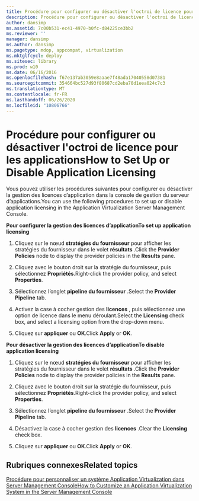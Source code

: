```yaml
---
title: Procédure pour configurer ou désactiver l'octroi de licence pour les applications
description: Procédure pour configurer ou désactiver l'octroi de licence pour les applications
author: dansimp
ms.assetid: 7c00b531-ec41-4970-b0fc-d84225ce3bb2
ms.reviewer: ''
manager: dansimp
ms.author: dansimp
ms.pagetype: mdop, appcompat, virtualization
ms.mktglfcycl: deploy
ms.sitesec: library
ms.prod: w10
ms.date: 06/16/2016
ms.openlocfilehash: f67e137ab3059e8aaae7f48ada17040558d07381
ms.sourcegitcommit: 354664bc527d93f80687cd2eba70d1eea024c7c3
ms.translationtype: MT
ms.contentlocale: fr-FR
ms.lasthandoff: 06/26/2020
ms.locfileid: "10806766"
---
```

# <span data-ttu-id="7cdb2-103">Procédure pour configurer ou désactiver l'octroi de licence pour les applications</span><span class="sxs-lookup"><span data-stu-id="7cdb2-103">How to Set Up or Disable Application Licensing</span></span>


<span data-ttu-id="7cdb2-104">Vous pouvez utiliser les procédures suivantes pour configurer ou désactiver la gestion des licences d’application dans la console de gestion du serveur d’applications.</span><span class="sxs-lookup"><span data-stu-id="7cdb2-104">You can use the following procedures to set up or disable application licensing in the Application Virtualization Server Management Console.</span></span>

**<span data-ttu-id="7cdb2-105">Pour configurer la gestion des licences d’application</span><span class="sxs-lookup"><span data-stu-id="7cdb2-105">To set up application licensing</span></span>**

1.  <span data-ttu-id="7cdb2-106">Cliquez sur le nœud **stratégies du fournisseur** pour afficher les stratégies du fournisseur dans le volet **résultats** .</span><span class="sxs-lookup"><span data-stu-id="7cdb2-106">Click the **Provider Policies** node to display the provider policies in the **Results** pane.</span></span>

2.  <span data-ttu-id="7cdb2-107">Cliquez avec le bouton droit sur la stratégie du fournisseur, puis sélectionnez **Propriétés**.</span><span class="sxs-lookup"><span data-stu-id="7cdb2-107">Right-click the provider policy, and select **Properties**.</span></span>

3.  <span data-ttu-id="7cdb2-108">Sélectionnez l’onglet **pipeline du fournisseur** .</span><span class="sxs-lookup"><span data-stu-id="7cdb2-108">Select the **Provider Pipeline** tab.</span></span>

4.  <span data-ttu-id="7cdb2-109">Activez la case à cocher gestion des **licences** , puis sélectionnez une option de licence dans le menu déroulant.</span><span class="sxs-lookup"><span data-stu-id="7cdb2-109">Select the **Licensing** check box, and select a licensing option from the drop-down menu.</span></span>

5.  <span data-ttu-id="7cdb2-110">Cliquez sur **appliquer** ou **OK**.</span><span class="sxs-lookup"><span data-stu-id="7cdb2-110">Click **Apply** or **OK**.</span></span>

**<span data-ttu-id="7cdb2-111">Pour désactiver la gestion des licences d’application</span><span class="sxs-lookup"><span data-stu-id="7cdb2-111">To disable application licensing</span></span>**

1.  <span data-ttu-id="7cdb2-112">Cliquez sur le nœud **stratégies du fournisseur** pour afficher les stratégies du fournisseur dans le volet **résultats** .</span><span class="sxs-lookup"><span data-stu-id="7cdb2-112">Click the **Provider Policies** node to display the provider policies in the **Results** pane.</span></span>

2.  <span data-ttu-id="7cdb2-113">Cliquez avec le bouton droit sur la stratégie du fournisseur, puis sélectionnez **Propriétés**.</span><span class="sxs-lookup"><span data-stu-id="7cdb2-113">Right-click the provider policy, and select **Properties**.</span></span>

3.  <span data-ttu-id="7cdb2-114">Sélectionnez l’onglet **pipeline du fournisseur** .</span><span class="sxs-lookup"><span data-stu-id="7cdb2-114">Select the **Provider Pipeline** tab.</span></span>

4.  <span data-ttu-id="7cdb2-115">Désactivez la case à cocher gestion des **licences** .</span><span class="sxs-lookup"><span data-stu-id="7cdb2-115">Clear the **Licensing** check box.</span></span>

5.  <span data-ttu-id="7cdb2-116">Cliquez sur **appliquer** ou **OK**.</span><span class="sxs-lookup"><span data-stu-id="7cdb2-116">Click **Apply** or **OK**.</span></span>

## <span data-ttu-id="7cdb2-117">Rubriques connexes</span><span class="sxs-lookup"><span data-stu-id="7cdb2-117">Related topics</span></span>


[<span data-ttu-id="7cdb2-118">Procédure pour personnaliser un système Application Virtualization dans Server Management Console</span><span class="sxs-lookup"><span data-stu-id="7cdb2-118">How to Customize an Application Virtualization System in the Server Management Console</span></span>](how-to-customize-an-application-virtualization-system-in-the-server-management-console.md)

 

 






